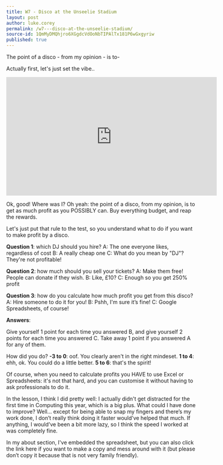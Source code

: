 ```yaml
---
title: W7 - Disco at the Unseelie Stadium
layout: post
author: luke.corey
permalink: /w7---disco-at-the-unseelie-stadium/
source-id: 1QmMyDMQhjro6XGgdcVdOoNbTIPAlTx181P6wGxgyriw
published: true
---
```

The point of a disco - from my opinion - is to-

Actually first, let's just set the vibe..

<iframe width="560" height="315" src="https://www.youtube.com/embed/KGcz4IlM-Q0" frameborder="0" allow="accelerometer; autoplay; encrypted-media; gyroscope; picture-in-picture" allowfullscreen></iframe>

Ok, good! Where was I? Oh yeah: the point of a disco, from my opinion, is to get as much profit as you POSSIBLY can. Buy everything budget, and reap the rewards.

Let's just put that rule to the test, so you understand what to do if you want to make profit by a disco.

**Question 1**: which DJ should you hire?
A: The one everyone likes, regardless of cost
B: A really cheap one
C: What do you mean by "DJ"? They're not profitable!

**Question 2**: how much should you sell your tickets?
A: Make them free! People can donate if they wish.
B: Like, £10?
C: Enough so you get 250% profit

**Question 3**: how do you calculate how much profit you get from this disco?
A: Hire someone to do it for you!
B: Pshh, I'm sure it’s fine!
C: Google Spreadsheets, of course!


**Answers**:

Give yourself 1 point for each time you answered B, and give yourself 2 points for each time you answered C. Take away 1 point if you answered A for any of them.

How did you do?
**-3 to 0**: oof. You clearly aren't in the right mindeset.
**1 to 4**: ehh, ok. You could do a little better.
**5 to 6**: that's the spirit!

Of course, when you need to calculate profits you HAVE to use Excel or Spreadsheets: it's not that hard, and you can customise it without having to ask professionals to do it.

In the lesson, I think I did pretty well: I actually didn't get distracted for the first time in Computing this year, which is a big plus. What could I have done to improve? Well… except for being able to snap my fingers and there’s my work done, I don’t really think doing it faster would’ve helped that much. If anything, I would’ve been a bit more lazy, so I think the speed I worked at was completely fine.

In my about section, I've embedded the spreadsheet, but you can also click the link here if you want to make a copy and mess around with it (but please don’t copy it because that is not very family friendly).

